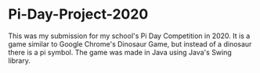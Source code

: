 # Pi-Day-Project-2020

This was my submission for my school's Pi Day Competition in 2020. It is a game similar to Google Chrome's Dinosaur Game, but instead of a dinosaur there is a pi symbol. The game was made in Java using Java's Swing library. 

